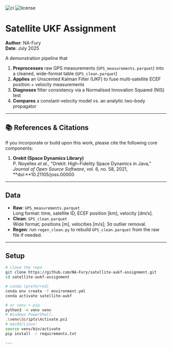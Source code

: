 ![ci](https://github.com/NA-Fury/satellite-aukf-assignment/actions/workflows/ci.yml/badge.svg)
![license](https://img.shields.io/github/license/NA-Fury/satellite-aukf-assignment)

# Satellite UKF Assignment

**Author**: NA-Fury  
**Date**: July 2025  

A demonstration pipeline that  
1. **Preprocesses** raw GPS measurements (`GPS_measurements.parquet`) into a cleaned, wide-format table (`GPS_clean.parquet`)  
2. **Applies** an Unscented Kalman Filter (UKF) to fuse multi-satellite ECEF position + velocity measurements  
3. **Diagnoses** filter consistency via a Normalised Innovation Squared (NIS) test  
4. **Compares** a constant-velocity model vs. an analytic two-body propagator  

---

## 📚 References & Citations

If you incorporate or build upon this work, please cite the following core components:

1. **Orekit (Space Dynamics Library)**  
   P. Noyelles *et al.*, “Orekit: High-Fidelity Space Dynamics in Java,” *Journal of Open Source Software*, vol. 6, no. 58, 2021, **doi:**10.21105/joss.00000  

---

## Data

- **Raw**: `GPS_measurements.parquet`  
  Long format: time, satellite ID, ECEF position [km], velocity [dm/s].  
- **Clean**: `GPS_clean.parquet`  
  Wide format; positions [m], velocities [m/s]; 3σ outlier removal.  
- **Regen**: run `regen_clean.py` to rebuild `GPS_clean.parquet` from the raw file if needed.

---

## Setup

```bash
# clone the repo
git clone https://github.com/NA-Fury/satellite-aukf-assignment.git
cd satellite-aukf-assignment

# conda (preferred)
conda env create -f environment.yml
conda activate satellite-aukf

# or venv + pip
python3 -m venv venv
# Windows PowerShell:
.\venv\Scripts\Activate.ps1
# macOS/Linux:
source venv/bin/activate
pip install -r requirements.txt

---



